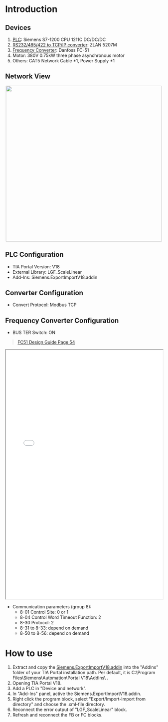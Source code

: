 # Introduction
## Devices
1. [PLC](#1): Siemens S7-1200 CPU 1211C DC/DC/DC
2. [RS232/485/422 to TCP/IP converter](#2): ZLAN 5207M
3. [Frequency Converter](#3): Danfoss FC-51
4. Motor: 380V 0.75kW three phase asynchronous motor
5. Others: CAT5 Network Cable *1, Power Supply *1

<h2> Network View </h2>
<div align=center>
    <img src="/../shots/DeviceMap.png" height="500px"/>
</div>

<h2 id="1"> PLC Configuration </h2>

- TIA Portal Version: V18
- External Library: LGF_ScaleLinear
- Add-Ins: Siemens.ExportImportV18.addin

<h2 id="2"> Converter Configuration </h2>

- Convert Protocol: Modbus TCP

<h2 id="3"> Frequency Converter Configuration </h2>

- BUS TER Switch: ON 
><a href="/../shots/FC51 Design Guide.pdf" target="_blank">FC51 Design Guide Page 54</a>
<iframe src="/../shots/FC51 Design Guide.pdf" width="100%" height="800px"></iframe>

- Communication parameters (group 8):
    - 8-01 Control Site: 0 or 1
    - 8-04 Control Word Timeout Function: 2
    - 8-30 Protocol: 2
    - 8-31 to 8-33: depend on demand
    - 8-50 to 8-56: depend on demand

# How to use
1. Extract and copy the [Siemens.ExportImportV18.addin](https://support.industry.siemens.com/cs/document/109773999/) into the "AddIns" folder of your TIA Portal installation path. Per default, it is C:\Program Files\Siemens\Automation\Portal V18\AddIns\ .
2. Opening TIA Portal V18.
3. Add a PLC in "Device and network".
4. In "Add-Ins" panel, active the Siemens.ExportImportV18.addin.
5. Right click the program block, select "Export/Import-Import from directory" and choose the .xml-file directory.
6. Reconnect the error output of "LGF_ScaleLinear" block.
7. Refresh and reconnect the FB or FC blocks.